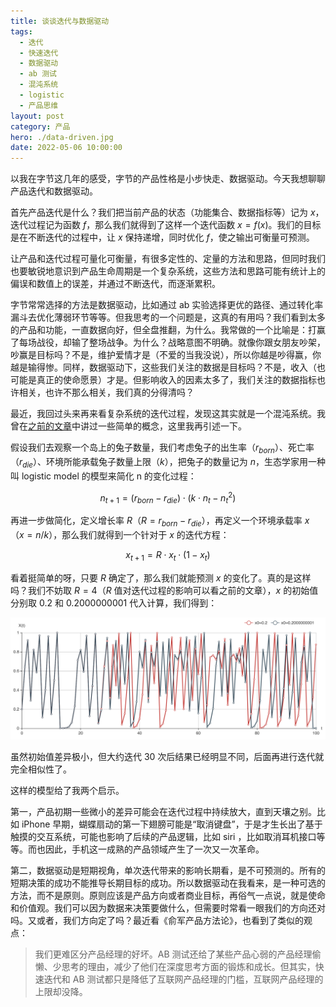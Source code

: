 ```yaml
---
title: 谈谈迭代与数据驱动
tags:
  - 迭代
  - 快速迭代
  - 数据驱动
  - ab 测试
  - 混沌系统
  - logistic
  - 产品思维
layout: post
category: 产品
hero: ./data-driven.jpg
date: 2022-05-06 10:00:00
---
```


以我在字节这几年的感受，字节的产品性格是小步快走、数据驱动。今天我想聊聊产品迭代和数据驱动。

首先产品迭代是什么？我们把当前产品的状态（功能集合、数据指标等）记为 $x$，迭代过程记为函数 $f$，那么我们就得到了这样一个迭代函数 $x=f(x)$。我们的目标是在不断迭代的过程中，让 $x$ 保持递增，同时优化 $f$，使之输出可衡量可预测。

让产品和迭代过程可量化可衡量，有很多定性的、定量的方法和思路，但同时我们也要敏锐地意识到产品生命周期是一个复杂系统，这些方法和思路可能有统计上的偏误和数值上的误差，并通过不断迭代，而逐渐累积。

字节常常选择的方法是数据驱动，比如通过 ab 实验选择更优的路径、通过转化率漏斗去优化薄弱环节等等。但我思考的一个问题是，这真的有用吗？我们看到太多的产品和功能，一直数据向好，但全盘推翻，为什么。我常做的一个比喻是：打赢了每场战役，却输了整场战争。为什么？战略意图不明确。就像你跟女朋友吵架，吵赢是目标吗？不是，维护爱情才是（不爱的当我没说），所以你越是吵得赢，你越是输得惨。同样，数据驱动下，这些我们关注的数据是目标吗？不是，收入（也可能是真正的使命愿景）才是。但影响收入的因素太多了，我们关注的数据指标也许相关，也许不那么相关，我们真的分得清吗？

最近，我回过头来再来看复杂系统的迭代过程，发现这其实就是一个混沌系统。我曾在[之前的文章](/2017/rabbit)中讲过一些简单的概念，这里我再引述一下。

假设我们去观察一个岛上的兔子数量，我们考虑兔子的出生率（$r_{born}$）、死亡率（$r_{die}$）、环境所能承载兔子数量上限（$k$），把兔子的数量记为 $n$，生态学家用一种叫 logistic model 的模型来简化 n 的变化过程：

$$n_{t+1}=(r_{born}-r_{die})\cdot(k\cdot n_t-n_t^2)$$

再进一步做简化，定义增长率 $R$（$R=r_{born}-r_{die}$），再定义一个环境承载率 $x$（$x=n/k$），那么我们就得到一个针对于 $x$ 的迭代方程：

$$x_{t+1} = R\cdot x_t \cdot (1-x_t)$$

看着挺简单的呀，只要 $R$ 确定了，那么我们就能预测 $x$ 的变化了。真的是这样吗？我们不妨取 $R=4$（$R$ 值对迭代过程的影响可以看之前的文章），$x$ 的初始值分别取 $0.2$ 和 $0.2000000001$ 代入计算，我们得到：

![Untitled](../2017/rabbit/3.png)

虽然初始值差异极小，但大约迭代 30 次后结果已经明显不同，后面再进行迭代就完全相似性了。

这样的模型给了我两个启示。

第一，产品初期一些微小的差异可能会在迭代过程中持续放大，直到天壤之别。比如 iPhone 早期，蝴蝶扇动的第一下翅膀可能是“取消键盘”，于是才生长出了基于触摸的交互系统，可能也影响了后续的产品逻辑，比如 siri ，比如取消耳机接口等等。而也因此，手机这一成熟的产品领域产生了一次又一次革命。

第二，数据驱动是短期视角，单次迭代带来的影响长期看，是不可预测的。所有的短期决策的成功不能推导长期目标的成功。所以数据驱动在我看来，是一种可选的方法，而不是原则。原则应该是产品方向或者商业目标，再俗气一点说，就是使命和价值观。我们可以因为数据来决策要做什么，但需要时常看一眼我们的方向还对吗。又或者，我们方向定了吗？最近看《俞军产品方法论》，也看到了类似的观点：

> 我们更难区分产品经理的好坏。AB 测试还给了某些产品心弱的产品经理偷懒、少思考的理由，减少了他们在深度思考方面的锻炼和成长。但其实，快速迭代和 AB 测试都只是降低了互联网产品经理的门槛，互联网产品经理的上限却没降。

